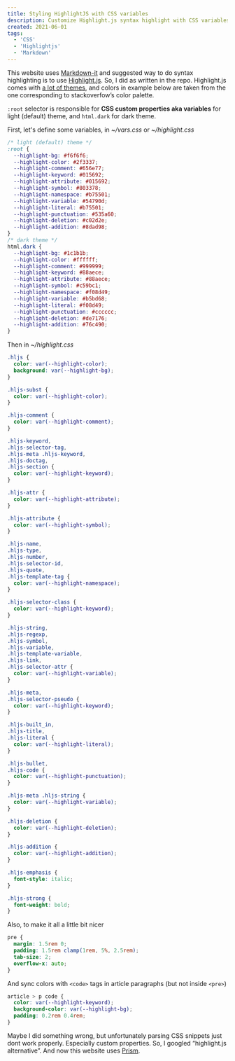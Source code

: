 ```yaml
---
title: Styling HighlightJS with CSS variables
description: Customize Highlight.js syntax highlight with CSS variables  for light / dark color theme
created: 2021-06-01
tags:
  - 'CSS'
  - 'Highlightjs'
  - 'Markdown'
---
```


This website uses [Markdown-it](https://github.com/markdown-it/markdown-it) and suggested way to do syntax highlighting is to use [Highlight.js](https://highlightjs.org/). So, I did as written in the repo. Highlight.js comes with [a lot of themes](https://github.com/highlightjs/highlight.js/tree/main/src/styles), and colors in example below are taken from the one corresponding to stackoverfow’s color palette.

`:root` selector is responsible for **CSS custom properties aka variables** for light (default) theme, and `html.dark` for dark theme.

First, let's define some variables, in _~/vars.css_ or _~/highlight.css_

```css
/* light (default) theme */
:root {
  --highlight-bg: #f6f6f6;
  --highlight-color: #2f3337;
  --highlight-comment: #656e77;
  --highlight-keyword: #015692;
  --highlight-attribute: #015692;
  --highlight-symbol: #803378;
  --highlight-namespace: #b75501;
  --highlight-variable: #54790d;
  --highlight-literal: #b75501;
  --highlight-punctuation: #535a60;
  --highlight-deletion: #c02d2e;
  --highlight-addition: #8dad98;
}
/* dark theme */
html.dark {
  --highlight-bg: #1c1b1b;
  --highlight-color: #ffffff;
  --highlight-comment: #999999;
  --highlight-keyword: #88aece;
  --highlight-attribute: #88aece;
  --highlight-symbol: #c59bc1;
  --highlight-namespace: #f08d49;
  --highlight-variable: #b5bd68;
  --highlight-literal: #f08d49;
  --highlight-punctuation: #cccccc;
  --highlight-deletion: #de7176;
  --highlight-addition: #76c490;
}
```

Then in _~/highlight.css_

```css
.hljs {
  color: var(--highlight-color);
  background: var(--highlight-bg);
}

.hljs-subst {
  color: var(--highlight-color);
}

.hljs-comment {
  color: var(--highlight-comment);
}

.hljs-keyword,
.hljs-selector-tag,
.hljs-meta .hljs-keyword,
.hljs-doctag,
.hljs-section {
  color: var(--highlight-keyword);
}

.hljs-attr {
  color: var(--highlight-attribute);
}

.hljs-attribute {
  color: var(--highlight-symbol);
}

.hljs-name,
.hljs-type,
.hljs-number,
.hljs-selector-id,
.hljs-quote,
.hljs-template-tag {
  color: var(--highlight-namespace);
}

.hljs-selector-class {
  color: var(--highlight-keyword);
}

.hljs-string,
.hljs-regexp,
.hljs-symbol,
.hljs-variable,
.hljs-template-variable,
.hljs-link,
.hljs-selector-attr {
  color: var(--highlight-variable);
}

.hljs-meta,
.hljs-selector-pseudo {
  color: var(--highlight-keyword);
}

.hljs-built_in,
.hljs-title,
.hljs-literal {
  color: var(--highlight-literal);
}

.hljs-bullet,
.hljs-code {
  color: var(--highlight-punctuation);
}

.hljs-meta .hljs-string {
  color: var(--highlight-variable);
}

.hljs-deletion {
  color: var(--highlight-deletion);
}

.hljs-addition {
  color: var(--highlight-addition);
}

.hljs-emphasis {
  font-style: italic;
}

.hljs-strong {
  font-weight: bold;
}
```

Also, to make it all a little bit nicer

```css
pre {
  margin: 1.5rem 0;
  padding: 1.5rem clamp(1rem, 5%, 2.5rem);
  tab-size: 2;
  overflow-x: auto;
}
```

And sync colors with `<code>` tags in article paragraphs (but not inside `<pre>`)

```css
article > p code {
  color: var(--highlight-keyword);
  background-color: var(--highlight-bg);
  padding: 0.2rem 0.4rem;
}
```

Maybe I did something wrong, but unfortunately parsing CSS snippets just dont work properly. Especially custom properties. So, I googled “highlight.js alternative”. And now this website uses [Prism](https://prismjs.com/).
